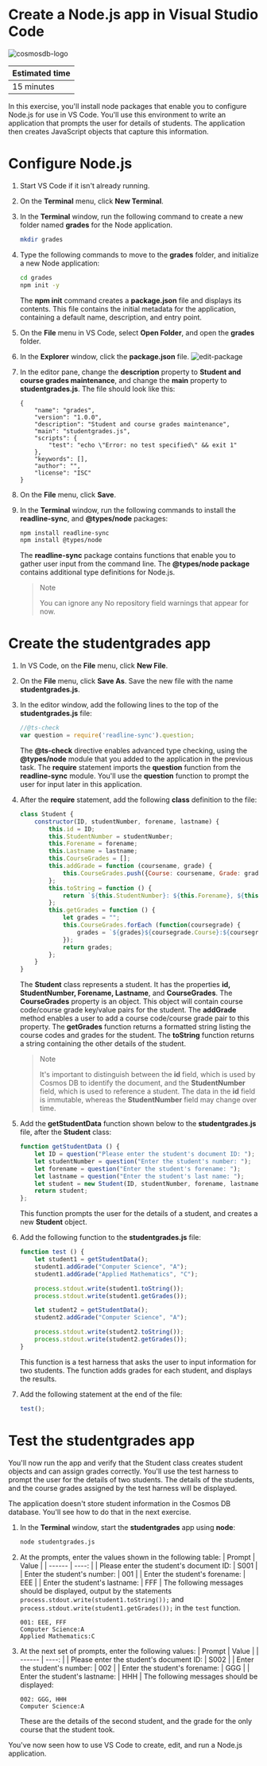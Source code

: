 # Create a Node.js app in Visual Studio Code

![cosmosdb-logo](./img/cosmosdb.svg)

| Estimated time |
| -------------- |
| 15 minutes     |

In this exercise, you'll install node packages that enable you to configure Node.js for use in VS Code. You'll use this environment to write an application that prompts the user for details of students. The application then creates JavaScript objects that capture this information.

# Configure Node.js

1. Start VS Code if it isn't already running.
2. On the **Terminal** menu, click **New Terminal**.
3. In the **Terminal** window, run the following command to create a new folder named **grades** for the Node application.
    ```bash
    mkdir grades
    ```
4. Type the following commands to move to the **grades** folder, and initialize a new Node application:
    ```bash
    cd grades
    npm init -y
    ```
    The **npm init** command creates a **package.json** file and displays its contents. This file contains the initial metadata for the application, containing a default name, description, and entry point.
5. On the **File** menu in VS Code, select **Open Folder**, and open the **grades** folder.
6. In the **Explorer** window, click the **package.json** file.
![edit-package](./img/edit-package.png)
7. In the editor pane, change the **description** property to **Student and course grades maintenance**, and change the **main** property to **studentgrades.js**. The file should look like this:
    ```text
    {
        "name": "grades",
        "version": "1.0.0",
        "description": "Student and course grades maintenance",
        "main": "studentgrades.js",
        "scripts": {
            "test": "echo \"Error: no test specified\" && exit 1"
        },
        "keywords": [],
        "author": "",
        "license": "ISC"
    }
    ```
8. On the **File** menu, click **Save**.
9. In the **Terminal** window, run the following commands to install the **readline-sync**, and **@types/node** packages:
    ```bash
    npm install readline-sync
    npm install @types/node
    ```
    The **readline-sync** package contains functions that enable you to gather user input from the command line. The **@types/node package** contains additional type definitions for Node.js.

    > Note
    >
    > You can ignore any No repository field warnings that appear for now.

# Create the studentgrades app

1. In VS Code, on the **File** menu, click **New File**.
2. On the **File** menu, click **Save As**. Save the new file with the name **studentgrades.js**.
3. In the editor window, add the following lines to the top of the **studentgrades.js** file:
    ```javascript
    //@ts-check
    var question = require('readline-sync').question;
    ```
    The **@ts-check** directive enables advanced type checking, using the **@types/node** module that you added to the application in the previous task. The **require** statement imports the **question** function from the **readline-sync** module. You'll use the **question** function to prompt the user for input later in this application.
4. After the **require** statement, add the following **class** definition to the file:
    ```javascript
    class Student {
        constructor(ID, studentNumber, forename, lastname) {
            this.id = ID;
            this.StudentNumber = studentNumber;
            this.Forename = forename;
            this.Lastname = lastname;
            this.CourseGrades = [];
            this.addGrade = function (coursename, grade) {
                this.CourseGrades.push({Course: coursename, Grade: grade});
            };
            this.toString = function () {
                return `${this.StudentNumber}: ${this.Forename}, ${this.Lastname}\n`;
            };
            this.getGrades = function () {
                let grades = "";
                this.CourseGrades.forEach (function(coursegrade) {
                    grades = `${grades}${coursegrade.Course}:${coursegrade.Grade}\n`;
                });
                return grades;
            };
        }
    }
    ```
    The **Student** class represents a student. It has the properties **id, StudentNumber, Forename, Lastname**, and **CourseGrades**. The **CourseGrades** property is an object. This object will contain course code/course grade key/value pairs for the student. The **addGrade** method enables a user to add a course code/course grade pair to this property. The **getGrades** function returns a formatted string listing the course codes and grades for the student. The **toString** function returns a string containing the other details of the student.

    > Note
    >
    > It's important to distinguish between the **id** field, which is used by Cosmos DB to identify the document, and the **StudentNumber** field, which is used to reference a student. The data in the **id** field is immutable, whereas the **StudentNumber** field may change over time.
5. Add the **getStudentData** function shown below to the **studentgrades.js** file, after the **Student** class:
    ```javascript
    function getStudentData () {
        let ID = question("Please enter the student's document ID: ");
        let studentNumber = question("Enter the student's number: ");
        let forename = question("Enter the student's forename: ");
        let lastname = question("Enter the student's last name: ");
        let student = new Student(ID, studentNumber, forename, lastname);
        return student;
    };
    ```
    This function prompts the user for the details of a student, and creates a new **Student** object.
6. Add the following function to the **studentgrades.js** file:
    ```javascript
    function test () {
        let student1 = getStudentData();
        student1.addGrade("Computer Science", "A");
        student1.addGrade("Applied Mathematics", "C");

        process.stdout.write(student1.toString());
        process.stdout.write(student1.getGrades());

        let student2 = getStudentData();
        student2.addGrade("Computer Science", "A");

        process.stdout.write(student2.toString());
        process.stdout.write(student2.getGrades());
    }
    ```
    This function is a test harness that asks the user to input information for two students. The function adds grades for each student, and displays the results.
7. Add the following statement at the end of the file:
    ```javascript
    test();
    ```

# Test the studentgrades app

You'll now run the app and verify that the Student class creates student objects and can assign grades correctly. You'll use the test harness to prompt the user for the details of two students. The details of the students, and the course grades assigned by the test harness will be displayed.

The application doesn't store student information in the Cosmos DB database. You'll see how to do that in the next exercise.

1. In the **Terminal** window, start the **studentgrades** app using **node**:
    ```bash
    node studentgrades.js
    ```
2. At the prompts, enter the values shown in the following table:
    | Prompt | Value |
    | ------ | ----: |
    | Please enter the student's document ID: |	S001 |
    | Enter the student's number: |	001 |
    | Enter the student's forename: | EEE |
    | Enter the student's lastname: | FFF |
    The following messages should be displayed, output by the statements `process.stdout.write(student1.toString());` and `process.stdout.write(student1.getGrades());` in the `test` function.
    ```text
    001: EEE, FFF
    Computer Science:A
    Applied Mathematics:C
    ```
3. At the next set of prompts, enter the following values:
    | Prompt | Value |
    | ------ | ----: |
    | Please enter the student's document ID: |	S002 |
    | Enter the student's number: |	002 |
    | Enter the student's forename: | GGG |
    | Enter the student's lastname: | HHH |
    The following messages should be displayed:
    ```text
    002: GGG, HHH
    Computer Science:A
    ```
    These are the details of the second student, and the grade for the only course that the student took.

You've now seen how to use VS Code to create, edit, and run a Node.js application.